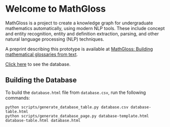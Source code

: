 # Welcome to MathGloss
MathGloss is a project to create a knowledge graph for undergraduate mathematics automatically, using modern NLP tools. These include concept and entity recognition, entity and definition extraction, parsing, and other natural language processing (NLP) techniques.

A preprint describing this prototype is available at [MathGloss: Building mathematical glossaries from text](https://arxiv.org/abs/2311.12649).

[Click here](https://mathgloss.github.io/MathGloss/database) to see the database.

## Building the Database
To build the `database.html` file from `database.csv`, run the following commands:
```
python scripts/generate_database_table.py database.csv database-table.html
python scripts/generate_database_page.py database-template.html database-table.html database.html
```

